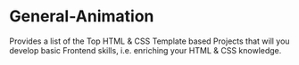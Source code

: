 # General-Animation
Provides a list of the Top HTML &amp; CSS Template based Projects that will you develop basic Frontend skills, i.e. enriching your HTML &amp; CSS knowledge.
